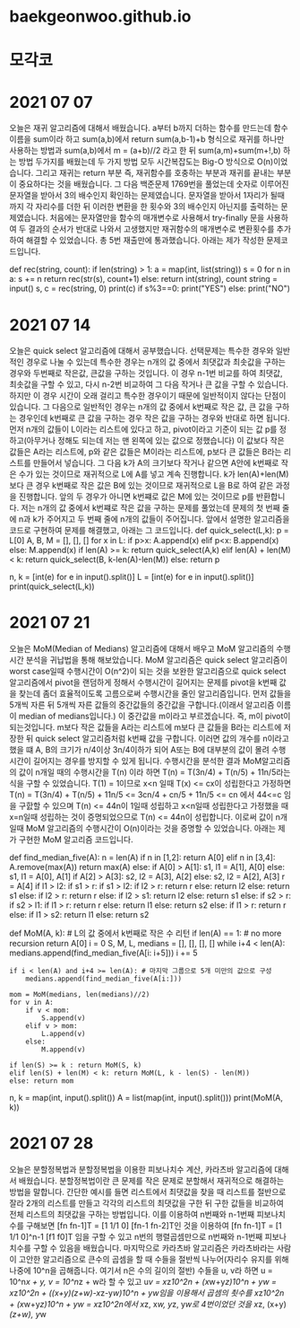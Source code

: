 # baekgeonwoo.github.io
# 모각코
# 2021 07 07

오늘은 재귀 알고리즘에 대해서 배웠습니다. a부터 b까지 더하는 함수를 만드는데 함수 이름을 sum이라 하고 sum(a,b)에서 return sum(a,b-1)+b 형식으로 재귀를 하나만 사용하는 방법과
sum(a,b)에서 m = (a+b)//2 라고 한 뒤 sum(a,m)+sum(m+!,b) 하는 방법 두가지를 배웠는데 두 가지 방법 모두 시간복잡도는 Big-O 방식으로 O(n)이었습니다.
그리고 재귀는 return 부분 즉, 재귀함수를 호충하는 부분과 재귀를 끝내는 부분이 중요하다는 것을 배웠습니다.
그 다음 백준문제 1769번을 풀었는데 숫자로 이루어진 문자열을 받아서 3의 배수인지 확인하는 문제였습니다. 문자열을 받아서 1자리가 될때까지 각 자리수를 더한 뒤
이러한 변환을 한 횟수와 3의 배수인지 아닌지를 출력하는 문제였습니다. 처음에는 문자열만을 함수의 매개변수로 사용해서 try-finally 문을 사용하여 두 결과의 순서가 반대로 나와서 고생했지만
재귀함수의 매개변수로 변환횟수를 추가하여 해결할 수 있었습니다. 총 5번 재출만에 통과했습니다. 아래는 제가 작성한 문제코드입니다.

def rec(string, count):
    if len(string) > 1:
        a = map(int, list(string))
        s = 0
        for n in a:
            s += n
        return rec(str(s), count+1)
    else:
        return int(string), count
string = input()
s, c = rec(string, 0)
print(c)
if s%3==0:
    print("YES")
else:
    print("NO")

# 2021 07 14

오늘은 quick select 알고리즘에 대해서 공부했습니다. 선택문제는 특수한 경우와 일반적인 경우로 나눌 수 있는데 특수한 경우는 n개의 값 중에서 최댓값과 최솟값을 구하는 경우와 두번째로 작은값, 큰값을 구하는 것입니다. 이 경우 n-1번 비교를 하여 최댓값, 최솟값을 구할 수 있고, 다시 n-2번 비교하여 그 다음 작거나 큰 값을 구할 수 있습니다. 하지만 이 경우 시간이 오래 걸리고 특수한 경우이기 때문에 일반적이지 않다는 단점이 있습니다. 그 다음으로 일반적인 경우는 n개의 값 중에서 k번째로 작은 값, 큰 값을 구하는 경우인데 k번째로 큰 값을 구하는 경우 작은 값을 구하는 경우와 반대로 하면 됩니다. 먼저 n개의 값들이 L이라는 리스트에 있다고 하고, pivot이라고 기준이 되는 값 p를 정하고(아무거나 정해도 되는데 저는 맨 왼쪽에 있는 값으로 정했습니다) 이 값보다 작은 값들은 A라는 리스트에, p와 같은 값들은 M이라는 리스트에, p보다 큰 값들은 B라는 리스트를 만들어서 넣습니다. 그 다음 k가 A의 크기보다 작거나 같으면 A안에 k번째로 작은 수가 있는 것이므로 재귀적으로 L에 A를 넣고 계속 진행합니다. k가 len(A)+len(M)보다 큰 경우 k번째로 작은 값은 B에 있는 것이므로 재귀적으로 L을 B로 하여 같은 과정을 진행합니다. 앞의 두 경우가 아니면 k번쨰로 값은 M에 있는 것이므로 p를 반환합니다.
저는 n개의 값 중에서 k번쨰로 작은 값을 구하는 문제를 풀었는데 문제의 첫 번째 줄에 n과 k가 주어지고 두 번째 줄에 n개의 값들이 주어집니다. 앞에서 설명한 알고리즘을 코드로 구현하여 문제를 해결했고, 아래는 그 코드입니다.
def quick_select(L,k):
	p = L[0]
	A, B, M = [], [], []
	for x in L:
		if p>x: A.append(x)
		elif p<x: B.append(x)
		else: M.append(x)
	if len(A) >= k: return quick_select(A,k)
	elif len(A) + len(M) < k: return quick_select(B, k-len(A)-len(M))
	else: return p

n, k = [int(e) for e in input().split()]
L = [int(e) for e in input().split()]
print(quick_select(L,k))

# 2021 07 21

오늘은 MoM(Median of Medians) 알고리즘에 대해서 배우고 MoM 알고리즘의 수행시간 분석을 귀납법을 통해 해보았습니다. MoM 알고리즘은 quick select 알고리즘이 worst case일때 수행시간이 O(n^2)이 되는 것을 보완한 알고리즘으로 quick select 알고리즘에서 pivot을 랜덤하게 정해서 수행시간이 길어지는 문제를 pivot을 k번째 값을 찾는데 좀더 효율적이도록 고름으로써 수행시간을 줄인 알고리즘입니다. 먼저 값들을 5개씩 자른 뒤 5개씩 자른 값들의 중간값들의 중간값을 구합니다.(이래서 알고리즘 이름이 median of medians입니다.) 이 중간값을 m이라고 부르겠습니다. 즉, m이 pivot이 되는것입니다. m보다 작은 값들을 A라는 리스트에 m보다 큰 값들을 B라는 리스트에 저장한 뒤 quick select 알고리즘처럼 k번째 값을 구합니다. 이러면 값의 개수를 n이라고 했을 떄 A, B의 크기가 n/4이상 3n/4이하가 되어 A또는 B에 대부분의 값이 몰려 수행시간이 길어지는 경우를 방지할 수 있게 됩니다. 수행시간을 분석한 결과 MoM알고리즘의 값이 n개일 때의 수행시간을 T(n) 이라 하면 T(n) = T(3n/4) + T(n/5) + 11n/5라는 식을 구할 수 있었습니다. T(1) = 1이므로 x<n 일때 T(x) <= cx이 성립한다고 가정하면 T(n) = T(3n/4) + T(n/5) + 11n/5 <= 3cn/4 + cn/5 + 11n/5 <= cn 에서 44<=c 임을 구핤할 수 있으며 T(n) <= 44n이 1일때 성립하고 x<n일때 성립한다고 가정했을 때 x=n일때 성립하는 것이 증명되었으므로 T(n) <= 44n이 성립합니다. 이로써 값이 n개일때 MoM 알고리즘의 수행시간이 O(n)이라는 것을 증명할 수 있었습니다. 아래는 제가 구현한 MoM 알고리즘 코드입니다.

def find_median_five(A):
	n = len(A)
	if n in [1,2]:
		return A[0]
	elif n in [3,4]:
		A.remove(max(A))
		return max(A)
	else:
		if A[0] > A[1]:
			s1, l1 = A[1], A[0]
		else:
			s1, l1 = A[0], A[1]
		if A[2] > A[3]:
			s2, l2 = A[3], A[2]
		else:
			s2, l2 = A[2], A[3]
		r = A[4]
		if l1 > l2:
			if s1 > r:
				if s1 > l2:
					if l2 > r:
						return r
					else:
						return l2
				else:
					return s1
			else:
				if l2 > r:
					return r
				else:
					if l2 > s1:
						return l2
					else:
						return s1
		else:
			if s2 > r:
				if s2 > l1:
					if l1 > r:
						return r
					else:
						return l1
				else:
					return s2
			else:
				if l1 > r:
					return r
				else:
					if l1 > s2:
						return l1
					else:
						return s2
	
def MoM(A, k): # L의 값 중에서 k번째로 작은 수 리턴
	if len(A) == 1: # no more recursion
		return A[0]
	i = 0
	S, M, L, medians = [], [], [], []
	while i+4 < len(A):
		medians.append(find_median_five(A[i: i+5]))
		i += 5
		
	if i < len(A) and i+4 >= len(A): # 마지막 그룹으로 5개 미만의 값으로 구성
		medians.append(find_median_five(A[i:]))
	
	mom = MoM(medians, len(medians)//2)
	for v in A:
		if v < mom:
			S.append(v)
		elif v > mom:
			L.append(v)
		else:
			M.append(v)

	if len(S) >= k : return MoM(S, k)
	elif len(S) + len(M) < k: return MoM(L, k - len(S) - len(M))
	else: return mom

n, k = map(int, input().split())
A = list(map(int, input().split()))
print(MoM(A, k))

# 2021 07 28

오늘은 분할정복법과 분할정복법을 이용한 피보나치수 계산, 카라츠바 알고리즘에 대해서 배웠습니다. 분할정복법이란 큰 문제를 작은 문제로 분할해서 재귀적으로 해결하는 방법을 말합니다. 간단한 예시를 들면 리스트에서 최댓값을 찾을 때 리스트를 절반으로 잘라 2개의 리스트를 만들고 각각의 리스트의 최댓값을 구한 뒤 구한 값들을 비교하여 전체 리스트의 최댓값을 구하는 방법입니다. 이를 이용하여 n번째와 n-1번째 피보나치수를 구해보면 [fn fn-1]T = [1 1/1 0] [fn-1 fn-2]T인 것을 이용하여 [fn fn-1]T = [1 1/1 0]^n-1 [f1 f0]T 임을 구할 수 있고 n번의 행렬곱셈만으로 n번째와 n-1번째 피보나치수를 구할 수 있음을 배웠습니다. 마지막으로 카라츠바 알고리즘은 카라츠바라는 사람이 고안한 알고리즘으로 큰수의 곱셈을 할 때 수들을 절반씩 나누어(자리수 유지를 위해 나중에 10^n을 곱해줍니다. 여기서 n은 수의 길이의 절반) 수들을 u, v라 하면 u = 10^n*x + y, v = 10^n*z + w라 할 수 있고 u*v = x*z*10^2n + (x*w+y*z)*10^n + y*w = x*z*10^2n + ((x+y)(z+w)-x*z-y*w)*10^n + y*w임을 이용해서 곱셈의 쵯수를  x*z*10^2n + (x*w+y*z)*10^n + y*w = x*z*10^2n에서 x*z, x*w, y*z, y*w로 4번이었던 것을 x*z, (x+y)*(z+w), y*w
